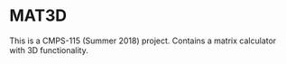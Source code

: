 # MAT3D
This is a CMPS-115 (Summer  2018) project. Contains a matrix calculator with 3D functionality. 
